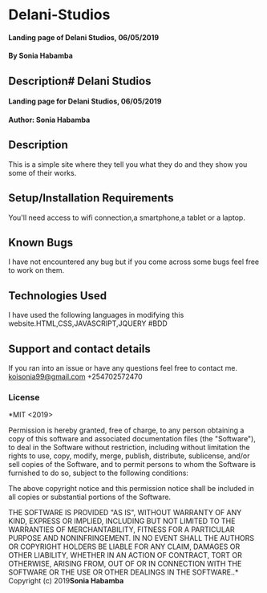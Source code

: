 # Delani-Studios
#### Landing page of Delani Studios, 06/05/2019
#### By **Sonia Habamba**
## Description# Delani Studios
#### Landing page for Delani Studios, 06/05/2019
#### Author: **Sonia Habamba**
## Description
This is a simple site where they tell you what they do and they show you some of their works. 
## Setup/Installation Requirements
You'll need access to wifi connection,a smartphone,a tablet or a laptop.
## Known Bugs
I have not encountered any bug but if you come across some bugs feel free to work on them. 
## Technologies Used
I have used the following languages in modifying this website.HTML,CSS,JAVASCRIPT,JQUERY
#BDD

## Support and contact details
If you ran into an issue or have any questions feel free to contact me.
koisonia99@gmail.com
+254702572470
### License
*MIT <2019> <Sonia Habamba>

Permission is hereby granted, free of charge, to any person obtaining a copy of this software and associated documentation files (the "Software"), to deal in the Software without restriction, including without limitation the rights to use, copy, modify, merge, publish, distribute, sublicense, and/or sell copies of the Software, and to permit persons to whom the Software is furnished to do so, subject to the following conditions:

The above copyright notice and this permission notice shall be included in all copies or substantial portions of the Software.

THE SOFTWARE IS PROVIDED "AS IS", WITHOUT WARRANTY OF ANY KIND, EXPRESS OR IMPLIED, INCLUDING BUT NOT LIMITED TO THE WARRANTIES OF MERCHANTABILITY, FITNESS FOR A PARTICULAR PURPOSE AND NONINFRINGEMENT. IN NO EVENT SHALL THE AUTHORS OR COPYRIGHT HOLDERS BE LIABLE FOR ANY CLAIM, DAMAGES OR OTHER LIABILITY, WHETHER IN AN ACTION OF CONTRACT, TORT OR OTHERWISE, ARISING FROM, OUT OF OR IN CONNECTION WITH THE SOFTWARE OR THE USE OR OTHER DEALINGS IN THE SOFTWARE..*
Copyright (c) 2019**Sonia Habamba**
   